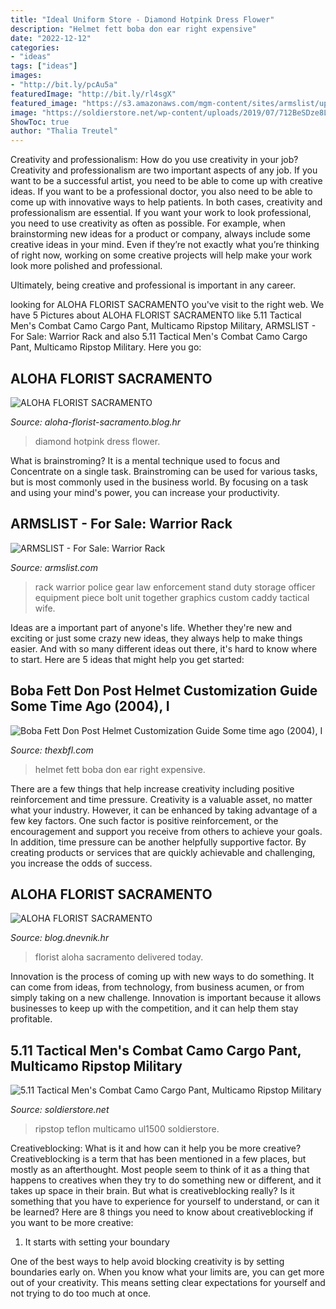```yaml
---
title: "Ideal Uniform Store - Diamond Hotpink Dress Flower"
description: "Helmet fett boba don ear right expensive"
date: "2022-12-12"
categories:
- "ideas"
tags: ["ideas"]
images:
- "http://bit.ly/pcAu5a"
featuredImage: "http://bit.ly/rl4sgX"
featured_image: "https://s3.amazonaws.com/mgm-content/sites/armslist/uploads/posts/2016/10/29/6055727_01_warrior_rack__640.jpg"
image: "https://soldierstore.net/wp-content/uploads/2019/07/712BeSDze8L._UL1500_.jpg"
ShowToc: true
author: "Thalia Treutel"
---
```



Creativity and professionalism: How do you use creativity in your job?
Creativity and professionalism are two important aspects of any job. If you want to be a successful artist, you need to be able to come up with creative ideas. If you want to be a professional doctor, you also need to be able to come up with innovative ways to help patients. In both cases, creativity and professionalism are essential.
If you want your work to look professional, you need to use creativity as often as possible. For example, when brainstorming new ideas for a product or company, always include some creative ideas in your mind. Even if they’re not exactly what you’re thinking of right now, working on some creative projects will help make your work look more polished and professional.

Ultimately, being creative and professional is important in any career.

	

		
looking for ALOHA FLORIST SACRAMENTO you've visit to the right web. We have 5 Pictures about ALOHA FLORIST SACRAMENTO like 5.11 Tactical Men&#039;s Combat Camo Cargo Pant, Multicamo Ripstop Military, ARMSLIST - For Sale: Warrior Rack and also 5.11 Tactical Men&#039;s Combat Camo Cargo Pant, Multicamo Ripstop Military. Here you go:
		
    
## ALOHA FLORIST SACRAMENTO

<img loading=lazy src="http://bit.ly/rl4sgX" onerror="this.onerror=null;this.src='https://tse1.mm.bing.net/th?id=OIP.KdSXCNAet7Aw51lC6eSthAHaFO&amp;pid=15.1';" alt="ALOHA FLORIST SACRAMENTO">

_Source: aloha-florist-sacramento.blog.hr_

>diamond hotpink dress flower. 

	

What is brainstroming? It is a mental technique used to focus and Concentrate on a single task. Brainstroming can be used for various tasks, but is most commonly used in the business world. By focusing on a task and using your mind's power, you can increase your productivity.

    
## ARMSLIST - For Sale: Warrior Rack

<img loading=lazy src="https://s3.amazonaws.com/mgm-content/sites/armslist/uploads/posts/2016/10/29/6055727_01_warrior_rack__640.jpg" onerror="this.onerror=null;this.src='https://tse1.mm.bing.net/th?id=OIP._BjG_bafrRO7LAHt8WScpgAAAA&amp;pid=15.1';" alt="ARMSLIST - For Sale: Warrior Rack">

_Source: armslist.com_

>rack warrior police gear law enforcement stand duty storage officer equipment piece bolt unit together graphics custom caddy tactical wife. 

	

Ideas are a important part of anyone's life. Whether they're new and exciting or just some crazy new ideas, they always help to make things easier. And with so many different ideas out there, it's hard to know where to start. Here are 5 ideas that might help you get started: 

    
## Boba Fett Don Post Helmet Customization Guide Some Time Ago (2004), I

<img loading=lazy src="http://www.thexbfl.com/The_Xbox_Football_League/Boba_Fett_Don_Post_Helmet_files/DPRFSide.jpg" onerror="this.onerror=null;this.src='https://tse3.mm.bing.net/th?id=OIP.flddCoc5jXz19ojwHN6pvAAAAA&amp;pid=15.1';" alt="Boba Fett Don Post Helmet Customization Guide Some time ago (2004), I">

_Source: thexbfl.com_

>helmet fett boba don ear right expensive. 

	

There are a few things that help increase creativity including positive reinforcement and time pressure.
Creativity is a valuable asset, no matter what your industry. However, it can be enhanced by taking advantage of a few key factors. One such factor is positive reinforcement, or the encouragement and support you receive from others to achieve your goals. In addition, time pressure can be another helpfully supportive factor. By creating products or services that are quickly achievable and challenging, you increase the odds of success.

    
## ALOHA FLORIST SACRAMENTO

<img loading=lazy src="http://bit.ly/pcAu5a" onerror="this.onerror=null;this.src='https://tse1.mm.bing.net/th?id=OIP.EzBhebizNEl-U1fLw8aUOQAAAA&amp;pid=15.1';" alt="ALOHA FLORIST SACRAMENTO">

_Source: blog.dnevnik.hr_

>florist aloha sacramento delivered today. 

	

Innovation is the process of coming up with new ways to do something. It can come from ideas, from technology, from business acumen, or from simply taking on a new challenge. Innovation is important because it allows businesses to keep up with the competition, and it can help them stay profitable.

    
## 5.11 Tactical Men&#039;s Combat Camo Cargo Pant, Multicamo Ripstop Military

<img loading=lazy src="https://soldierstore.net/wp-content/uploads/2019/07/712BeSDze8L._UL1500_.jpg" onerror="this.onerror=null;this.src='https://tse4.mm.bing.net/th?id=OIP.DuqjmHdzZJYQDejP_3eIvQHaLg&amp;pid=15.1';" alt="5.11 Tactical Men&#039;s Combat Camo Cargo Pant, Multicamo Ripstop Military">

_Source: soldierstore.net_

>ripstop teflon multicamo ul1500 soldierstore. 

	

Creativeblocking: What is it and how can it help you be more creative?
Creativeblocking is a term that has been mentioned in a few places, but mostly as an afterthought. Most people seem to think of it as a thing that happens to creatives when they try to do something new or different, and it takes up space in their brain. But what is creativeblocking really? Is it something that you have to experience for yourself to understand, or can it be learned? Here are 8 things you need to know about creativeblocking if you want to be more creative: 
1) It starts with setting your boundary

One of the best ways to help avoid blocking creativity is by setting boundaries early on. When you know what your limits are, you can get more out of your creativity. This means setting clear expectations for yourself and not trying to do too much at once.

